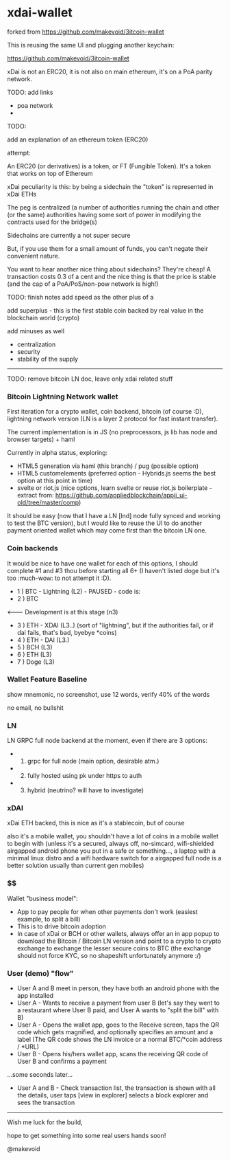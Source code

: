 # xdai-wallet

forked from https://github.com/makevoid/3itcoin-wallet

This is reusing the same UI and plugging another keychain:

https://github.com/makevoid/3itcoin-wallet


xDai is not an ERC20, it is not also on main ethereum, it's on a PoA parity network.
 
TODO: add links
 
- poa network
- 

TODO:

add an explanation of an ethereum token (ERC20)

attempt:

An ERC20 (or derivatives) is a token, or FT (Fungible Token). It's a token that works on top of Ethereum

xDai peculiarity is this: by being a sidechain the "token" is represented in xDai ETHs

The peg is centralized (a number of authorities running the chain and other (or the same) authorities having some sort of power in modifying the contracts used for the bridge(s)

Sidechains are currently a not super secure

But, if you use them for a small amount of funds, you can't negate their convenient nature.

You want to hear another nice thing about sidechains? They're cheap! A transaction costs 0.3 of a cent and the nice thing is that the price is stable (and the cap of a PoA/PoS/non-pow network is high!) 

TODO: finish notes
add speed as the other plus of a 

add superplus - this is the first stable coin backed by real value in the blockchain world (crypto)

add minuses as well
- centralization
- security
- stability of the supply


---

TODO: remove bitcoin LN doc, leave only xdai related stuff

### Bitcoin Lightning Network wallet

First iteration for a crypto wallet, coin backend, bitcoin (of course :D), lightning network version (LN is a layer 2 protocol for fast instant transfer).

The current implementation is in JS (no preprocessors, js lib has node and browser targets) + haml


Currently in alpha status, exploring:

- HTML5 generation via haml (this branch) / pug (possible option)
- HTML5 customelements (preferred option - Hybrids.js seems the best option at this point in time)
- svelte or riot.js (nice options, learn svelte or reuse riot.js boilerplate - extract from: https://github.com/appliedblockchain/appii_ui-old/tree/master/comp)


It should be easy (now that I have a LN [lnd] node fully synced and working to test the BTC version), but I would like to reuse the UI to do another payment oriented wallet which may come first than the bitcoin LN one.

### Coin backends

It would be nice to have one wallet for each of this options, I should complete #1 and #3 thou before starting all 6+ (I haven't listed doge but it's too :much-wow: to not attempt it :D).

- 1 ) BTC - Lightning (L2) - PAUSED - code is: 
- 2 ) BTC

<--- Development is at this stage (n3)

- 3 ) ETH - XDAI (L3..) (sort of "lightning", but if the authorities fail, or if dai fails, that's bad, byebye \*coins)
- 4 ) ETH - DAI (L3.)
- 5 ) BCH (L3)
- 6 ) ETH (L3)
- 7 ) Doge (L3)


### Wallet Feature Baseline

show mnemonic, no screenshot, use 12 words, verify 40% of the words

no email, no bullshit

### LN

LN GRPC full node backend at the moment, even if there are 3 options:

- 1) grpc for full node (main option, desirable atm.)  
- 2) fully hosted using pk under https to auth
- 3) hybrid (neutrino? will have to investigate)

### xDAI

xDai ETH backed, this is nice as it's a stablecoin, but of course

also it's a mobile wallet, you shouldn't have a lot of coins in a mobile wallet to begin with (unless it's a secured, always off, no-simcard, wifi-shielded airgapped android phone you put in a safe or something..., a laptop with a minimal linux distro and a wifi hardware switch for a airgapped full node is a better solution usually than current gen mobiles)

### $$

Wallet "business model":

- App to pay people for when other payments don't work (easiest example, to split a bill)
- This is to drive bitcoin adoption
- In case of xDai or BCH or other wallets, always offer an in app popup to download the Bitcoin / Bitcoin LN version and point to a crypto to crypto exchange to exchange the lesser secure coins to BTC (the exchange should not force KYC, so no shapeshift unfortunately anymore :/)

### User (demo) "flow"

- User A and B meet in person, they have both an android phone with the app installed
- User A - Wants to receive a payment from user B (let's say they went to a restaurant where User B paid, and User A wants to "split the bill" with B)
- User A - Opens the wallet app, goes to the Receive screen, taps the QR code which gets magnified, and optionally specifies an amount and a label (The QR code shows the LN invoice or a normal BTC/\*coin address / \*URL)
- User B - Opens his/hers wallet app, scans the receiving QR code of User B and confirms a payment

...some seconds later...

- User A and B - Check transaction list, the transaction is shown with all the details, user taps [view in explorer] selects a block explorer and sees the transaction

---

Wish me luck for the build,

hope to get something into some real users hands soon!

@makevoid
